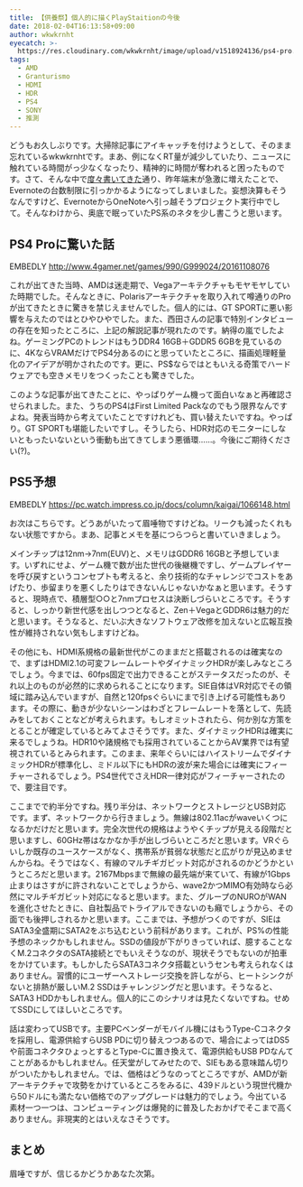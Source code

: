 ```yaml
---
title: 【供養祭】個人的に描くPlayStaitionの今後
date: 2018-02-04T16:13:58+09:00
author: wkwkrnht
eyecatch: >-
  https://res.cloudinary.com/wkwkrnht/image/upload/v1518924136/ps4-pro.png
tags:
  - AMD
  - Granturismo
  - HDMI
  - HDR
  - PS4
  - SONY
  - 推測
---
```

どうもお久しぶりです。大掃除記事にアイキャッチを付けようとして、そのまま忘れているwkwkrnhtです。まあ、例になくRT量が減少していたり、ニュースに触れている時間がっ少なくなったり、精神的に時間が奪われると困ったものです。さて、そんな中で[度々書いてきた](http://wkwkrnht.wp.xdomain.jp/blog/shpping/2421)通り、昨年端末が急激に増えたことで、Evernoteの台数制限に引っかかるようになってしまいました。妄想決算もそうなんですけど、EvernoteからOneNoteへ引っ越そうプロジェクト実行中でして。そんなわけから、奥底で眠っていたPS系のネタを少し書こうと思います。

## PS4 Proに驚いた話

EMBEDLY http://www.4gamer.net/games/990/G999024/20161108076

これが出てきた当時、AMDは迷走期で、Vegaアーキテクチャもモヤモヤしていた時期でした。そんなときに、Polarisアーキテクチャを取り入れて噂通りのProが出てきたときに驚きを禁じえませんでした。個人的には、GT SPORTに悪い影響を与えたのではとひやひやでした。また、西田さんの記事で特別インタビューの存在を知ったところに、上記の解説記事が現れたのです。納得の嵐でしたよね。ゲーミングPCのトレンドはもうDDR4 16GB＋GDDR5 6GBを見ているのに、4KならVRAMだけでPS4分あるのにと思っていたところに、描画処理軽量化のアイデアが明かされたのです。更に、PS$ならではともいえる奇策でハードウェアでも空きメモリをつくったことも驚きでした。

このような記事が出てきたことに、やっぱりゲーム機って面白いなぁと再確認させられました。また、うちのPS4はFirst Limited Packなのでもう限界なんですよね。発表当時から考えていたことですけれども、買い替えたいですね。やっぱり。GT SPORTも堪能したいですし。そうしたら、HDR対応のモニターにしないともったいないという衝動も出てきてしまう悪循環……。今後にご期待ください(?)。

## PS5予想

EMBEDLY https://pc.watch.impress.co.jp/docs/column/kaigai/1066148.html

お次はこちらです。どうあがいたって眉唾物ですけどね。リークも減ったくれもない状態ですから。まあ、記事とメモを基につらつらと書いていきましょう。

メインチップは12nm→7nm(EUV)と、メモリはGDDR6 16GBと予想しています。いずれにせよ、ゲーム機で数が出た世代の後継機ですし、ゲームプレイヤーを呼び戻すというコンセプトも考えると、余り技術的なチャレンジでコストをあげたり、歩留まりを悪くしたりはできないんじゃないかなぁと思います。そうすると、現時点で、積層型○○と7nmプロセスは決断しづらいところです。そうすると、しっかり新世代感を出しつつとなると、Zen＋VegaとGDDR6は魅力的だと思います。そうなると、だいぶ大きなソフトウェア改修を加えないと広報互換性が維持されない気もしますけどね。

その他にも、HDMI系規格の最新世代がこのままだと搭載されるのは確実なので、まずはHDMI2.1の可変フレームレートやダイナミックHDRが楽しみなところでしょう。今までは、60fps固定で出力できることがステータスだったのが、それ以上のものが必然的に求められることになります。SIE自体はVR対応でその領域に踏み込んでいますが、自然と120fpsぐらいにまで引き上げる可能性もあります。その際に、動きが少ないシーンはわざとフレームレートを落として、先読みをしておくことなどが考えられます。もしオミットされたら、何か別な方策をとることが確定しているとみてよさそうです。また、ダイナミックHDRは確実に来るでしょうね。HDR10や諸規格でも採用されていることからAV業界では有望視されているとみられます。このまま、来年ぐらいにはハイストリームでダイナミックHDRが標準化し、ミドル以下にもHDRの波が来た場合には確実にフィーチャーされるでしょう。PS4世代でさえHDR一律対応がフィーチャーされたので、要注目です。

ここまでで約半分ですね。残り半分は、ネットワークとストレージとUSB対応です。まず、ネットワークから行きましょう。無線は802.11acがwaveいくつになるかだけだと思います。完全次世代の規格はようやくチップが見える段階だと思いますし、60GHz帯はなかなか手が出しづらいところだと思います。VRぐらいしか既存のユースケースがなく、携帯系が貧弱な状態だと広がりが見込めませんからね。そうではなく、有線のマルチギガビット対応がされるのかどうかというところだと思います。2167Mbpsまで無線の最先端が来ていて、有線が1Gbps止まりはさすがに許されないことでしょうから、wave2かつMIMO有効時なら必然にマルチギガビット対応になると思います。また、グループのNUROがWANを進化させたときに、自社製品でトライアルできないのも癪でしょうから、その面でも後押しされるかと思います。ここまでは、予想がつくのですが、SIEはSATA3全盛期にSATA2をぶち込むという前科があります。これが、PS%の性能予想のネックかもしれません。SSDの値段が下がりきっていれば、臆することなくM.2コネクタのSATA接続とでもいえそうなのが、現状そうでもないのが拍車をかけています。もしかしたらSATA3コネクタ搭載というセンも考えられなくはありません。習慣的にユーザーへストレージ交換を許しながら、ヒートシンクがないと排熱が厳しいM.2 SSDはチャレンジングだと思います。そうなると、SATA3 HDDかもしれません。個人的にこのシナリオは見たくないですね。せめてSSDにしてほしいところです。

話は変わってUSBです。主要PCベンダーがモバイル機にはもうType-Cコネクタを採用し、電源供給すらUSB PDに切り替えつつあるので、場合によってはDS5や前面コネクタひょっとするとType-Cに置き換えて、電源供給もUSB PDなんてことがあるかもしれません。任天堂がしてみせたので、SIEもある意味踏ん切りがついたかもしれません。では、価格はどうなのってところですが、AMDが新アーキテクチャで攻勢をかけているところをみるに、439ドルという現世代機から50ドルにも満たない価格でのアップグレードは魅力的でしょう。今出ている素材一つ一つは、コンピューティングは爆発的に普及したおかげでそこまで高くありません。非現実的とはいえなさそうです。

## まとめ

眉唾ですが、信じるかどうかあなた次第。